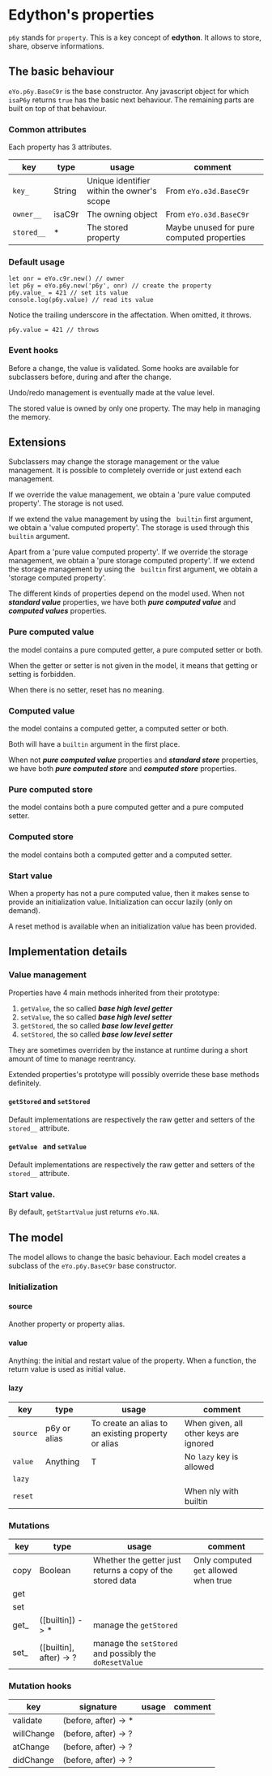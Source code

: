 # Edython's properties

`p6y` stands for `property`.
This is a key concept of **edython**. It allows to store, share, observe informations.

## The basic behaviour

`eYo.p6y.BaseC9r` is the base constructor.
Any javascript object for which `isaP6y` returns `true` has the basic next behaviour. The remaining parts are built on top of that behaviour.

### Common attributes

Each property has 3 attributes.

| key | type | usage | comment |
|-----|------|-------|---------|
| `key_` | String | Unique identifier within the owner's scope | From `eYo.o3d.BaseC9r` |
| `owner__` | isaC9r | The owning object | From `eYo.o3d.BaseC9r` |
|`stored__` | * | The stored property | Maybe unused for pure computed properties |

### Default usage

	let onr = eYo.c9r.new() // owner
	let p6y = eYo.p6y.new('p6y', onr) // create the property
	p6y.value_ = 421 // set its value
	console.log(p6y.value) // read its value

Notice the trailing underscore in the affectation.
When omitted, it throws.

	p6y.value = 421 // throws

### Event hooks

Before a change, the value is validated. Some hooks are available for subclassers before, during and after the change.

Undo/redo management is eventually made at the value level.

The stored value is owned by only one property.
The may help in managing the memory.

## Extensions

Subclassers may change the storage management or the value management.
It is possible to completely override or just extend each management.

If we override the value management, we obtain a 'pure value computed property'. The storage is not used.

If we extend the value management by using the ` builtin` first argument, we obtain a 'value computed property'. The storage is used through this ` builtin` argument.

Apart from a 'pure value computed property'.
If we override the storage management, we obtain a 'pure storage computed property'. 
If we extend the storage management by using the ` builtin` first argument, we obtain a 'storage computed property'.

The different kinds of properties depend on the model used. When not ***standard value*** properties, we have both ***pure computed value*** and ***computed values*** properties.

### Pure computed value

the model contains a pure computed getter, a pure computed setter or both.

When the getter or setter is not given in the model,
it means that getting or setting is forbidden.

When there is no setter, reset has no meaning.

### Computed value

the model contains a computed getter, a computed setter or both.

Both will have a `builtin` argument in the first place.

When not ***pure computed value*** properties and ***standard store*** properties, we have both ***pure computed store*** and ***computed store*** properties.

### Pure computed store

the model contains both a pure computed getter and a pure computed setter.

### Computed store

the model contains both a computed getter and a computed setter.

### Start value

When a property has not a pure computed value, then it makes sense to provide an initialization value.
Initialization can occur lazily (only on demand).

A reset method is available when an initialization value has been provided.

## Implementation details

### Value management

Properties have 4 main methods inherited from their prototype:

1. `getValue`, the so called ***base high level getter***
1. `setValue`, the so called ***base high level setter***
1. `getStored`, the so called ***base low level getter***
1. `setStored`, the so called ***base low level setter***

They are sometimes overriden by the instance at runtime during a short amount of time to manage reentrancy.

Extended properties's prototype will possibly override these base methods definitely.

#### `getStored` and `setStored`
Default implementations are respectively the raw getter and setters of the `stored__` attribute.

#### `getValue ` and `setValue `
Default implementations are respectively the raw getter and setters of the `stored__` attribute.

### Start value.

By default, `getStartValue` just returns `eYo.NA`.

## The model

The model allows to change the basic behaviour.
Each model creates a subclass of the `eYo.p6y.BaseC9r` base constructor.

### Initialization

#### source

Another property or property alias.

#### value

Anything: the initial and restart value of the property. When a function, the return value is used as initial value.

#### lazy


| key | type | usage | comment |
|-----|------|-------|---------|
| `source` | p6y or alias | To create an alias to an existing property or alias | When given, all other keys are ignored |
| `value` | Anything | T | No `lazy` key is allowed |
| `lazy` |  |  |  |
| `reset` |  |  | When nly with builtin |

### Mutations

| key | type | usage | comment |
|-----|------|-------|---------|
| copy | Boolean | Whether the getter just returns a copy of the stored data | Only computed `get` allowed when true |
| get |  |  |  |
| set |  |  |  |
| get_ | ([builtin]) -> * | manage the `getStored` |  |
| set_ | ([builtin], after) -> ? | manage the `setStored` and possibly the `doResetValue` |  |

### Mutation hooks

| key | signature | usage | comment |
|-----|------|-------|---------|
| validate |  (before, after) -> * |  |  |
| willChange | (before, after) -> ? |  |  |
| atChange | (before, after) -> ? |  |  |
| didChange | (before, after) -> ? |  |  |
